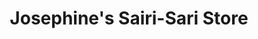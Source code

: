 ---
title: "Josephine's Sairi-Sari Store"
url: /carmona/josephines-sairi-sari-store/
shop: Kramladen
---